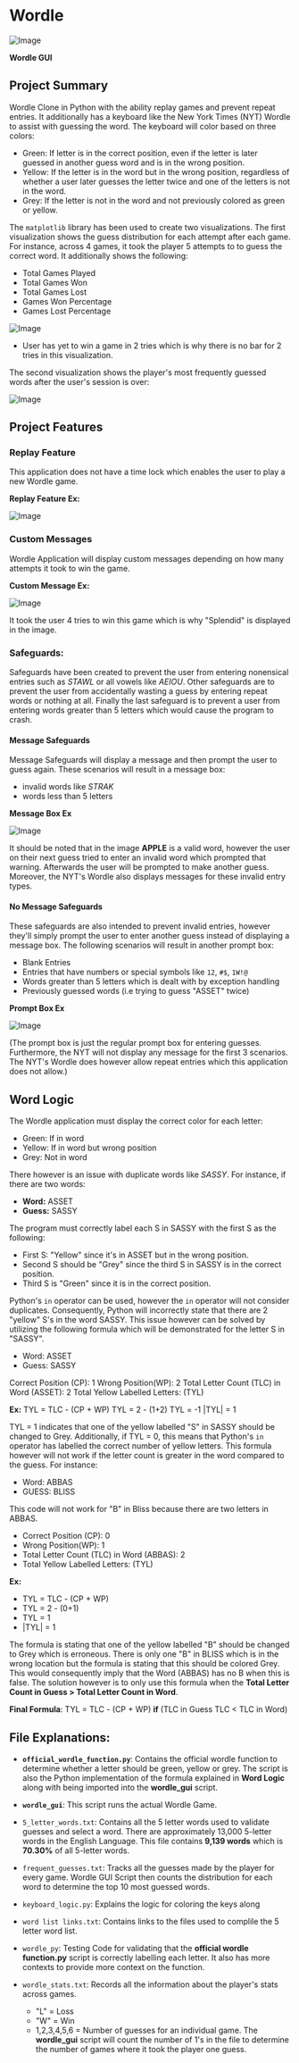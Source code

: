 # Wordle

![Image](https://github.com/user-attachments/assets/cace0bea-213c-4b20-9394-756b7eb8e5a0)

**Wordle GUI**

## Project Summary
Wordle Clone in Python with the ability replay games and prevent repeat entries. It additionally has a keyboard like the New York Times (NYT) Wordle to assist with guessing the word. The keyboard will color based on three colors: 

- Green:  If letter is in the correct position, even if the letter is later guessed in another guess word and is in the wrong position.
- Yellow: If the letter is in the word but in the wrong position, regardless of whether a user later guesses the letter twice and one of the letters is not in the word.
- Grey: If the letter is not in the word and not previously colored as green or yellow. 

The `matplotlib` library has been used to create two visualizations. The first visualization shows the guess distribution for each attempt after each game. For instance, across 4 games, it took the player 5 attempts to to guess the correct word. It additionally shows the following: 

- Total Games Played
- Total Games Won
- Total Games Lost
- Games Won Percentage
- Games Lost Percentage

![Image](https://github.com/user-attachments/assets/5fc520d5-acd7-4a8d-b999-e826a8818ee1)

* User has yet to win a game in 2 tries which is why there is no bar for 2 tries in this visualization.

The second visualization shows the player's most frequently guessed words after the user's session is over:

![Image](https://github.com/user-attachments/assets/cd88a43b-e4d9-47ea-a210-9bf84940aa50)

## Project Features

### Replay Feature

This application does not have a time lock which enables the user to play a new Wordle game. 

**Replay Feature Ex:**

![Image](https://github.com/user-attachments/assets/f4fb3f26-d881-43d4-81b7-b148c227f814)

### Custom Messages

Wordle Application will display custom messages depending on how many attempts it took to win the game.

**Custom Message Ex:**

![Image](https://github.com/user-attachments/assets/1ac58cf1-677f-44db-b3c2-fb1260c85027)

It took the user 4 tries to win this game which is why "Splendid" is displayed in the image.

### Safeguards:

Safeguards have been created to prevent the user from entering nonensical entries such as _STAWL_ or all vowels like _AEIOU_. Other safeguards are to prevent the user from accidentally wasting a guess by entering repeat words or nothing at all. Finally the last safeguard is to prevent a user from entering words greater than 5 letters which would cause the program to crash.

#### Message Safeguards
Message Safeguards will display a message and then prompt the user to guess again. These scenarios will result in a message box: 

- invalid words like _STRAK_
- words less than 5 letters

**Message Box Ex**

![Image](https://github.com/user-attachments/assets/39662f09-41ee-4f34-8e05-944a47491fa0) 

It should be noted that in the image **APPLE** is a valid word, however the user on their next guess tried to enter an invalid word which prompted that warning. Afterwards the user will be prompted to make another guess. Moreover, the NYT's Wordle also displays messages for these invalid entry types.

#### No Message Safeguards

These safeguards are also intended to prevent invalid entries, however they'll simply prompt the user to enter another guess instead of displaying a message box. The following scenarios will result in another prompt box:

- Blank Entries
- Entries that have numbers or special symbols like `12`, `#$`, `1W!@`
- Words greater than 5 letters which is dealt with by exception handling
- Previously guessed words (i.e trying to guess "ASSET" twice)

**Prompt Box Ex**

![Image](https://github.com/user-attachments/assets/1853bc16-8ae1-46b2-a83e-8358f7cacee2)

(The prompt box is just the regular prompt box for entering guesses. Furthermore, the NYT will not display any message for the first 3 scenarios. The NYT's Wordle does however allow repeat entries which this application does not allow.)

## Word Logic

The Wordle application must display the correct color for each letter: 

- Green: If in word
- Yellow: If in word but wrong position
- Grey: Not in word

There however is an issue with duplicate words like _SASSY_. For instance, if there are two words:

- **Word:** ASSET
- **Guess:** SASSY

The program must correctly label each S in SASSY with the first S as the following: 

- First S: "Yellow" since it's in ASSET but in the wrong position.
- Second S should be "Grey" since the third S in SASSY is in the correct position.
- Third S is "Green" since it is in the correct position.

Python's `in` operator can be used, however the `in` operator will not consider duplicates. Consequently, Python will incorrectly state that there are 2 "yellow" S's in the word SASSY. This issue however can be solved by utilizing the following formula which will be demonstrated for the letter S in "SASSY".

- Word: ASSET
- Guess: SASSY

Correct Position (CP): 1
Wrong Position(WP): 2
Total Letter Count (TLC) in Word (ASSET): 2
Total Yellow Labelled Letters:  (TYL)

**Ex:** TYL = TLC - (CP + WP)
             TYL = 2 - (1+2)
             TYL = -1
             |TYL| = 1
             
TYL = 1 indicates that one of the yellow labelled "S" in SASSY should be changed to Grey. Additionally, if TYL = 0, this means that Python's `in` operator has labelled the correct number of yellow letters. This formula however will not work if the letter count is greater in the word compared to the guess. For instance: 

- Word: ABBAS
- GUESS: BLISS

This code will not work for "B" in Bliss because there are two letters in ABBAS. 

- Correct Position (CP): 0
- Wrong Position(WP): 1
- Total Letter Count (TLC) in Word (ABBAS): 2
- Total Yellow Labelled Letters:  (TYL)

**Ex:** 
- TYL = TLC - (CP + WP)
- TYL = 2 - (0+1)
- TYL = 1
- |TYL| = 1

The formula is stating that one of the yellow labelled "B" should be changed to Grey which is erroneous. There is only one "B" in BLISS which is in the wrong location but the formula is stating that this should be colored Grey. This would consequently imply that the Word (ABBAS) has no B when this is false. The solution however is to only use this formula when the **Total Letter Count in Guess > Total Letter Count in Word**. 

**Final Formula**: TYL = TLC - (CP + WP) **if** (TLC in Guess TLC < TLC in Word)

## File Explanations: 
- **`official_wordle_function.py`**: Contains the official wordle function to determine whether a letter should be green, yellow or grey. The script is also the Python implementation of the formula explained in **Word Logic** along with being imported into the **wordle_gui** script.

- **`wordle_gui`**: This script runs the actual Wordle Game.

- `5_letter_words.txt`: Contains all the 5 letter words used to validate guesses and select a word. There are approximately 13,000 5-letter words in the English Language. This file contains **9,139 words** which is **70.30%** of all 5-letter words.

- `frequent_guesses.txt`: Tracks all the guesses made by the player for every game. Wordle GUI Script then counts the distribution for each word to determine the top 10 most guessed words.

- `keyboard_logic.py`: Explains the logic for coloring the keys along

- `word list links.txt`: Contains links to the files used to complile the 5 letter word list.

- `wordle_py`: Testing Code for validating that the **official wordle function.py** script is correctly labelling each letter. It also has more contexts to provide more context on the function.

- `wordle_stats.txt`: Records all the information about the player's stats across games.
  - "L" = Loss
  - "W" = Win
  - 1,2,3,4,5,6 = Number of guesses for an individual game. The **wordle_gui** script will count the number of 1's in the file to determine the number of games where it took the player one guess.
